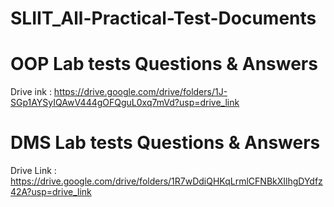 # SLIIT_All-Practical-Test-Documents
# OOP Lab tests Questions &amp; Answers
Drive ink : https://drive.google.com/drive/folders/1J-SGp1AYSyIQAwV444gOFQguL0xq7mVd?usp=drive_link
# DMS Lab tests Questions &amp; Answers 
Drive Link : https://drive.google.com/drive/folders/1R7wDdiQHKqLrmlCFNBkXIlhgDYdfz42A?usp=drive_link
